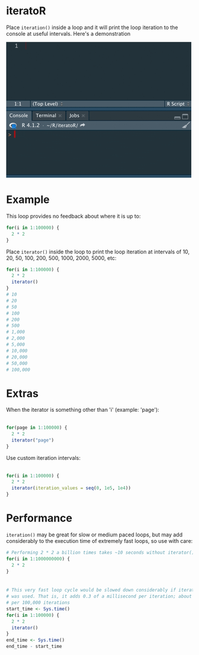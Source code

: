 # iteratoR

Place `iteration()` inside a loop and it will print the loop iteration to the console at useful intervals. Here's a demonstration


<img src="man/figures/iteratoR.gif">


# Example


This loop provides no feedback about where it is up to:

```r
for(i in 1:100000) {
  2 * 2
}
```

Place `iterator()` inside the loop to print the loop iteration at intervals of 10, 20, 50, 100, 200, 500, 1000, 2000, 5000, etc: 

```r
for(i in 1:100000) {
  2 * 2
  iterator()
}
# 10
# 20
# 50
# 100
# 200
# 500
# 1,000
# 2,000
# 5,000
# 10,000
# 20,000
# 50,000
# 100,000
```


# Extras

When the iterator is something other than 'i' (example: 'page'):

```r

for(page in 1:100000) {
  2 * 2
  iterator("page")
}

```

Use custom iteration intervals:

```r

for(i in 1:100000) {
  2 * 2
  iterator(iteration_values = seq(0, 1e5, 1e4))
}

```


# Performance

`iteration()` may be great for slow or medium paced loops, but may add considerably to the execution time of extremely fast loops, so use with care:

```r
# Performing 2 * 2 a billion times takes ~10 seconds without iterator()
for(i in 1:1000000000) {
  2 * 2
}


# This very fast loop cycle would be slowed down considerably if iterator() 
# was used. That is, it adds 0.3 of a millisecond per iteration; about 4 seconds 
# per 100,000 iterations
start_time <- Sys.time()
for(i in 1:100000) {
  2 * 2
  iterator()
}
end_time <- Sys.time()
end_time - start_time
```
